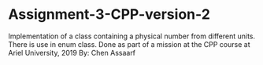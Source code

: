 # Assignment-3-CPP-version-2
Implementation of a class containing a physical number from different units. There is use in enum class.
Done as part of a mission at the CPP course at Ariel University, 2019
By: Chen Assaarf
